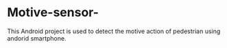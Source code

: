 # Motive-sensor-
This Android project is used to detect the motive action of pedestrian using andorid smartphone.
